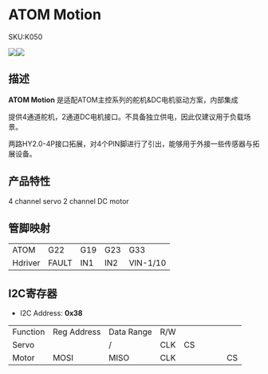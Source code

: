 # ATOM Motion

<el-tag effect="plain">SKU:K050</el-talg>

<div class="product_pic"><img src="assets/img/product_pics/atom_base/atom_hdriver/atom_hdriver_01.webp"><img src="assets/img/product_pics/atom_base/atom_hdriver/atom_hdriver_02.webp"></div>

## 描述

**ATOM Motion** 是适配ATOM主控系列的舵机&DC电机驱动方案，内部集成

提供4通道舵机，2通道DC电机接口。不具备独立供电，因此仅建议用于负载场景。

两路HY2.0-4P接口拓展，对4个PIN脚进行了引出，能够用于外接一些传感器与拓展设备。


## 产品特性

4 channel servo
2 channel DC motor


## 管脚映射

<table>
 <tr><td>ATOM</td><td>G22</td><td>G19</td><td>G23</td><td>G33</td></tr>
 <tr><td>Hdriver</td><td>FAULT</td><td>IN1</td><td>IN2</td><td>VIN-1/10</td></tr>
</table>

## I2C寄存器

- I2C Address: **0x38**

<table>
 <tr><td>Function</td><td>Reg Address</td><td>Data Range</td><td>R/W</td></tr>
 <tr><td>Servo</td><td></td><td>/</td><td>CLK</td><td>CS</td></tr>
 <tr><td>Motor</td><td>MOSI</td><td>MISO</td><td>CLK</td><td> </td><td> </td><td> </td><td> </td><td>CS</td></tr>
</table>



